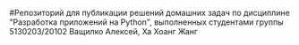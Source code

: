 #Репозиторий для публикации решений домашних задач по дисциплине "Разработка приложений на Python", выполненных студентами группы 5130203/20102 Ващилко Алексей, Ха Хоанг Жанг
